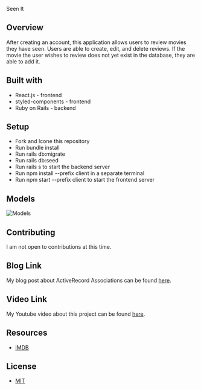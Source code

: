 Seen It
## Overview

After creating an account, this application allows users to review movies they have seen. Users are able to create, edit, and delete reviews. If the movie the user wishes to review does not yet exist in the database, they are able to add it. 

## Built with
- React.js - frontend
- styled-components - frontend
- Ruby on Rails - backend

## Setup

- Fork and lcone this repository
- Run bundle install
- Run rails db:migrate
- Run rails db:seed
- Run rails s to start the backend server
- Run npm install --prefix client in a separate terminal 
- Run npm start --prefix client to start the frontend server

## Models
![Models](https://github.com/HannahChristmas/phase-4-final-project/blob/7fc4b56e629037ef32a59a4cb2e6be3f9acaa8b2/Screen%20Shot%202023-01-19%20at%203.09.49%20PM.png)

## Contributing

I am not open to contributions at this time.

## Blog Link

My blog post about ActiveRecord Associations can be found [here](https://medium.com/@hc109909/active-record-associations-7a5c1512df69).

## Video Link

My Youtube video about this project can be found [here](https://www.youtube.com/watch?v=zmaWIUQUt1U).

## Resources 

- [IMDB](www.imdb.com)

## License 

- [MIT](https://choosealicense.com/licenses/mit/)



